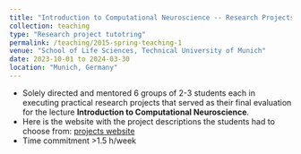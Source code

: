 ```yaml
---
title: "Introduction to Computational Neuroscience -- Research Projects (M.Sc.)"
collection: teaching
type: "Research project tutotring"
permalink: /teaching/2015-spring-teaching-1
venue: "School of Life Sciences, Technical University of Munich"
date: 2023-10-01 to 2024-03-30
location: "Munich, Germany"
---
```


- Solely directed and mentored 6 groups of 2-3 students each in executing practical research projects that served as their final evaluation for the lecture **Introduction to Computational Neuroscience**.
- Here is the website with the project descriptions the students had to choose from: [projects website](https://repeated-law-b5a.notion.site/Projects-Introduction-to-Computational-Neuroscience-cdcbf4612ae04f3eb87ab13eab840897)
- Time commitment >1.5 h/week

